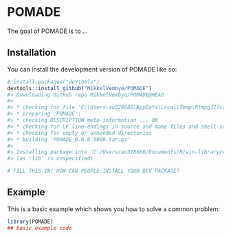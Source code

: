 
<!-- README.md is generated from README.Rmd. Please edit that file -->

# POMADE

<!-- badges: start -->
<!-- badges: end -->

The goal of POMADE is to …

## Installation

You can install the development version of POMADE like so:

``` r
# install.packages("devtools")
devtools::install_github("MikkelVembye/POMADE")
#> Downloading GitHub repo MikkelVembye/POMADE@HEAD
#> 
#> * checking for file 'C:\Users\au328686\AppData\Local\Temp\RtmpgJ12cZ\remotes3aa41dcf78fc\MikkelVembye-POMADE-d816c93/DESCRIPTION' ... OK
#> * preparing 'POMADE':
#> * checking DESCRIPTION meta-information ... OK
#> * checking for LF line-endings in source and make files and shell scripts
#> * checking for empty or unneeded directories
#> * building 'POMADE_0.0.0.9000.tar.gz'
#> 
#> Installing package into 'C:/Users/au328686/Documents/R/win-library/4.1'
#> (as 'lib' is unspecified)
```

``` r
# FILL THIS IN! HOW CAN PEOPLE INSTALL YOUR DEV PACKAGE?
```

## Example

This is a basic example which shows you how to solve a common problem:

``` r
library(POMADE)
## basic example code
```
